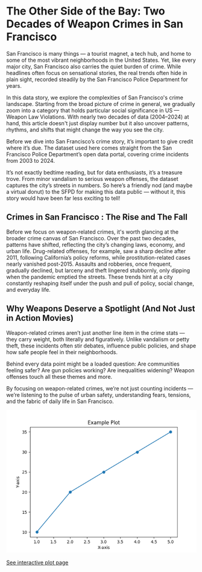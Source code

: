 
# The Other Side of the Bay: Two Decades of Weapon Crimes in San Francisco

San Francisco is many things — a tourist magnet, a tech hub, and home to some of the most vibrant neighborhoods in the United States. Yet, like every major city, San Francisco also carries the quiet burden of crime. While headlines often focus on sensational stories, the real trends often hide in plain sight, recorded steadily by the San Francisco Police Department for years.

In this data story, we explore the complexities of San Francisco's crime landscape. Starting from the broad picture of crime in general, we gradually zoom into a category that holds particular social significance in US — Weapon Law Violations. With nearly two decades of data (2004–2024) at hand, this article doesn't just display number but it also uncover patterns, rhythms, and shifts that might change the way you see the city.

Before we dive into San Francisco’s crime story, it’s important to give credit where it’s due. The dataset used here comes straight from the San Francisco Police Department’s open data portal, covering crime incidents from 2003 to 2024.

It’s not exactly bedtime reading, but for data enthusiasts, it’s a treasure trove. From minor vandalism to serious weapon offenses, the dataset captures the city’s streets in numbers. So here’s a friendly nod (and maybe a virtual donut) to the SFPD for making this data public — without it, this story would have been far less exciting to tell!

## Crimes in San Francisco : The Rise and The Fall

Before we focus on weapon-related crimes, it's worth glancing at the broader crime canvas of San Francisco. Over the past two decades, patterns have shifted, reflecting the city’s changing laws, economy, and urban life. Drug-related offenses, for example, saw a sharp decline after 2011, following California’s policy reforms, while prostitution-related cases nearly vanished post-2015. Assaults and robberies, once frequent, gradually declined, but larceny and theft lingered stubbornly, only dipping when the pandemic emptied the streets. These trends hint at a city constantly reshaping itself under the push and pull of policy, social change, and everyday life.

## Why Weapons Deserve a Spotlight (And Not Just in Action Movies)

Weapon-related crimes aren’t just another line item in the crime stats — they carry weight, both literally and figuratively. Unlike vandalism or petty theft, these incidents often stir debates, influence public policies, and shape how safe people feel in their neighborhoods.

Behind every data point might be a loaded question: Are communities feeling safer? Are gun policies working? Are inequalities widening? Weapon offenses touch all these themes and more.

By focusing on weapon-related crimes, we’re not just counting incidents — we’re listening to the pulse of urban safety, understanding fears, tensions, and the fabric of daily life in San Francisco.

![Plot 1](/assets/example_plot.png)

[See interactive plot page](./interactive.html)


<!-- <iframe src="/assets/interactive_plot.html" width="100%" height="600px" style="border:none;"></iframe> -->


